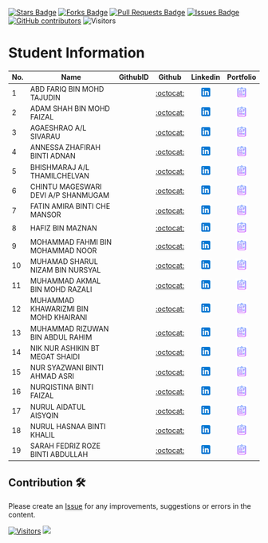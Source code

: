 <a href="https://github.com/drshahizan/project-management/stargazers"><img src="https://img.shields.io/github/stars/drshahizan/project-management" alt="Stars Badge"/></a>
<a href="https://github.com/drshahizan/project-management/network/members"><img src="https://img.shields.io/github/forks/drshahizan/project-management" alt="Forks Badge"/></a>
<a href="https://github.com/drshahizan/project-management/pulls"><img src="https://img.shields.io/github/issues-pr/drshahizan/project-management" alt="Pull Requests Badge"/></a>
<a href="https://github.com/drshahizan/project-management"><img src="https://img.shields.io/github/issues/drshahizan/project-management" alt="Issues Badge"/></a>
<a href="https://github.com/drshahizan/project-management/graphs/contributors"><img alt="GitHub contributors" src="https://img.shields.io/github/contributors/drshahizan/project-management?color=2b9348"></a>
![Visitors](https://api.visitorbadge.io/api/visitors?path=https%3A%2F%2Fgithub.com%2Fdrshahizan%2Fproject-management&labelColor=%23d9e3f0&countColor=%23697689&style=flat)

# Student Information

| No. | Name                              | GithubID             | Github                                  | Linkedin                                                         | Portfolio |
|-----|-----------------------------------|----------------|:---------------------------------------:|:----------------------------------------------------------------:|:-------------:|
| 1   | ABD FARIQ BIN MOHD TAJUDIN | | [:octocat:](https://github.com/)       | <a href="https://www.linkedin.com/in/"><img src="../images/linkedin.png" width="24px" height="24px"></a>  | <a href=""><img src="../images/portfolio.png" width="24px" height="24px"></a> |
| 2   | ADAM SHAH BIN MOHD FAIZAL | | [:octocat:](https://github.com/)       | <a href="https://www.linkedin.com/in/"><img src="../images/linkedin.png" width="24px" height="24px"></a>  | <a href=""><img src="../images/portfolio.png" width="24px" height="24px"></a> |
| 3   | AGAESHRAO A/L SIVARAU | | [:octocat:](https://github.com/)       | <a href="https://www.linkedin.com/in/"><img src="../images/linkedin.png" width="24px" height="24px"></a>  | <a href=""><img src="../images/portfolio.png" width="24px" height="24px"></a> |
| 4   | ANNESSA ZHAFIRAH BINTI ADNAN | | [:octocat:](https://github.com/)       | <a href="https://www.linkedin.com/in/"><img src="../images/linkedin.png" width="24px" height="24px"></a>  | <a href=""><img src="../images/portfolio.png" width="24px" height="24px"></a> |
| 5   | BHISHMARAJ A/L THAMILCHELVAN | | [:octocat:](https://github.com/)       | <a href="https://www.linkedin.com/in/"><img src="../images/linkedin.png" width="24px" height="24px"></a>  | <a href=""><img src="../images/portfolio.png" width="24px" height="24px"></a> |
| 6   | CHINTU MAGESWARI DEVI A/P SHANMUGAM | | [:octocat:](https://github.com/)  | <a href="https://www.linkedin.com/in/"><img src="../images/linkedin.png" width="24px" height="24px"></a>  | <a href=""><img src="../images/portfolio.png" width="24px" height="24px"></a> |
| 7   | FATIN AMIRA BINTI CHE MANSOR | | [:octocat:](https://github.com/)       | <a href="https://www.linkedin.com/in/"><img src="../images/linkedin.png" width="24px" height="24px"></a>  | <a href=""><img src="../images/portfolio.png" width="24px" height="24px"></a> |
| 8   | HAFIZ BIN MAZNAN | | [:octocat:](https://github.com/)       | <a href="https://www.linkedin.com/in/"><img src="../images/linkedin.png" width="24px" height="24px"></a>  | <a href=""><img src="../images/portfolio.png" width="24px" height="24px"></a> |
| 9   | MOHAMMAD FAHMI BIN MOHAMMAD NOOR | | [:octocat:](https://github.com/)       | <a href="https://www.linkedin.com/in/"><img src="../images/linkedin.png" width="24px" height="24px"></a>  | <a href=""><img src="../images/portfolio.png" width="24px" height="24px"></a> |
| 10   | MUHAMAD SHARUL NIZAM BIN NURSYAL | | [:octocat:](https://github.com/)       | <a href="https://www.linkedin.com/in/"><img src="../images/linkedin.png" width="24px" height="24px"></a>  | <a href=""><img src="../images/portfolio.png" width="24px" height="24px"></a> |
| 11   | MUHAMMAD AKMAL BIN MOHD RAZALI | | [:octocat:](https://github.com/)       | <a href="https://www.linkedin.com/in/"><img src="../images/linkedin.png" width="24px" height="24px"></a>  | <a href=""><img src="../images/portfolio.png" width="24px" height="24px"></a> |
| 12   | MUHAMMAD KHAWARIZMI BIN MOHD KHAIRANI | | [:octocat:](https://github.com/)       | <a href="https://www.linkedin.com/in/"><img src="../images/linkedin.png" width="24px" height="24px"></a>  | <a href=""><img src="../images/portfolio.png" width="24px" height="24px"></a> |
| 13   | MUHAMMAD RIZUWAN BIN ABDUL RAHIM | | [:octocat:](https://github.com/)       | <a href="https://www.linkedin.com/in/"><img src="../images/linkedin.png" width="24px" height="24px"></a>  | <a href=""><img src="../images/portfolio.png" width="24px" height="24px"></a> |
| 14   | NIK NUR ASHIKIN BT MEGAT SHAIDI | | [:octocat:](https://github.com/)       | <a href="https://www.linkedin.com/in/"><img src="../images/linkedin.png" width="24px" height="24px"></a>  | <a href=""><img src="../images/portfolio.png" width="24px" height="24px"></a> |
| 15   | NUR SYAZWANI BINTI AHMAD ASRI | | [:octocat:](https://github.com/)       | <a href="https://www.linkedin.com/in/"><img src="../images/linkedin.png" width="24px" height="24px"></a>  | <a href=""><img src="../images/portfolio.png" width="24px" height="24px"></a> |
| 16   | NURQISTINA BINTI FAIZAL | | [:octocat:](https://github.com/)       | <a href="https://www.linkedin.com/in/"><img src="../images/linkedin.png" width="24px" height="24px"></a>  | <a href=""><img src="../images/portfolio.png" width="24px" height="24px"></a> |
| 17   | NURUL AIDATUL AISYQIN | | [:octocat:](https://github.com/)       | <a href="https://www.linkedin.com/in/"><img src="../images/linkedin.png" width="24px" height="24px"></a>  | <a href=""><img src="../images/portfolio.png" width="24px" height="24px"></a> |
| 18   | NURUL HASNAA BINTI KHALIL | | [:octocat:](https://github.com/)       | <a href="https://www.linkedin.com/in/"><img src="../images/linkedin.png" width="24px" height="24px"></a>  | <a href=""><img src="../images/portfolio.png" width="24px" height="24px"></a> |
| 19   | SARAH FEDRIZ ROZE BINTI ABDULLAH | | [:octocat:](https://github.com/)       | <a href="https://www.linkedin.com/in/"><img src="../images/linkedin.png" width="24px" height="24px"></a>  | <a href=""><img src="../images/portfolio.png" width="24px" height="24px"></a> |

## Contribution 🛠️
Please create an [Issue](https://github.com/drshahizan/project-management/issues) for any improvements, suggestions or errors in the content.



[![Visitors](https://api.visitorbadge.io/api/visitors?path=https%3A%2F%2Fgithub.com%2Fdrshahizan&labelColor=%23697689&countColor=%23555555&style=plastic)](https://visitorbadge.io/status?path=https%3A%2F%2Fgithub.com%2Fdrshahizan)
![](https://hit.yhype.me/github/profile?user_id=81284918)
